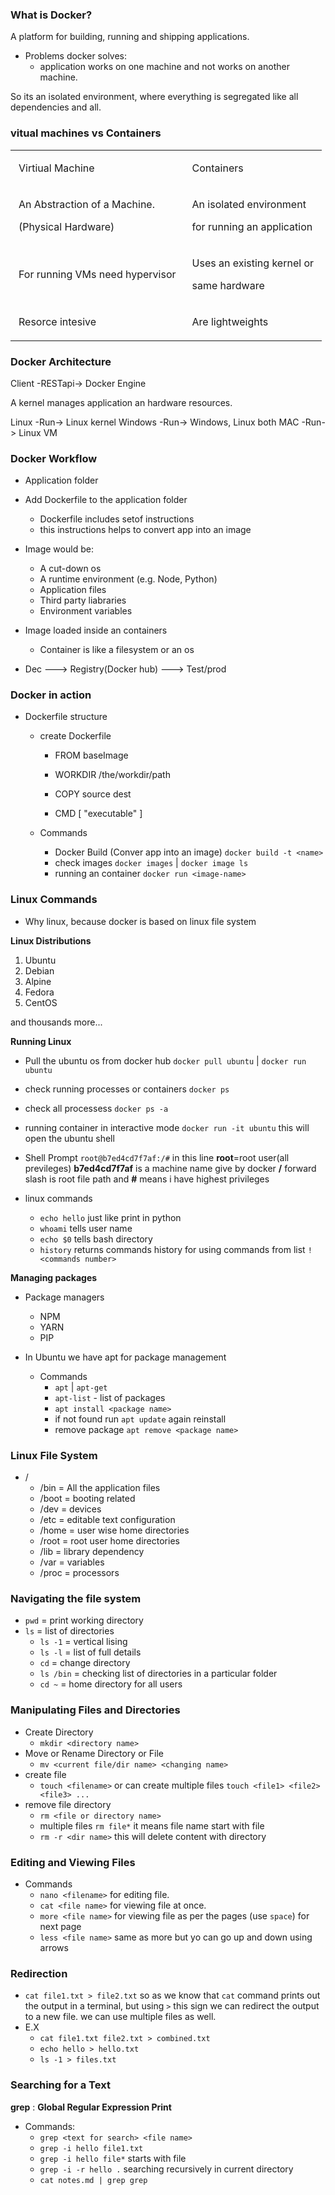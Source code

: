 <!-- Dcoker Theories -->

### What is Docker?

A platform for building, running and shipping applications.

- Problems docker solves:
  - application works on one machine and not works on another machine.

So its an isolated environment, where everything is segregated like all dependencies and all.

### vitual machines vs Containers

<table><tr><td class="border_l border_r border_t border_b selected"><div class="wrap"><div class="" contenteditable="false" style="margin: 10px 5px;"><p><span>Virtiual Machine</span></p></div></div></td><td class="border_l border_r border_t border_b selected"><div class="wrap"><div class="" contenteditable="false" style="margin: 10px 5px;"><p><span>Containers</span></p></div></div></td></tr><tr><td class="border_l border_r border_t border_b selected"><div class="wrap"><div class="" contenteditable="false" style="margin: 10px 5px;"><p><span>An Abstraction of a Machine.</span></p><p><span>(Physical Hardware)</span></p></div></div></td><td class="border_l border_r border_t border_b selected"><div class="wrap"><div class="" contenteditable="false" style="margin: 10px 5px;"><p><span>An isolated environment</span></p><p><span>for running an application</span></p></div></div></td></tr><tr><td class="border_l border_r border_t border_b selected"><div class="wrap"><div class="" contenteditable="false" style="margin: 10px 5px;" spellcheck="false"><p><span>For running VMs need hypervisor</span></p></div></div></td><td class="border_l border_r border_t border_b selected"><div class="wrap"><div class="" contenteditable="false" style="margin: 10px 5px;"><p><span>Uses an existing kernel or</span></p><p><span>same hardware</span></p></div></div></td></tr><tr><td class="border_l border_r border_t border_b selected"><div class="wrap"><div class="" contenteditable="false" style="margin: 10px 5px;"><p><span>Resorce intesive</span></p></div></div></td><td class="border_l border_r border_t border_b selected"><div class="wrap"><div class="" contenteditable="false" style="margin: 10px 5px;"><p><span>Are lightweights</span></p></div></div></td></tr></table>

### Docker Architecture

Client -RESTapi-> Docker Engine

A kernel manages application an hardware resources.

Linux -Run-> Linux kernel
Windows -Run-> Windows, Linux both
MAC -Run-> Linux VM

### Docker Workflow

- Application folder
- Add Dockerfile to the application folder

  - Dockerfile includes setof instructions
  - this instructions helps to convert app into an image

- Image would be:

  - A cut-down os
  - A runtime environment (e.g. Node, Python)
  - Application files
  - Third party liabraries
  - Environment variables

- Image loaded inside an containers

  - Container is like a filesystem or an os

- Dec ---> Registry(Docker hub) ---> Test/prod

### Docker in action

- Dockerfile structure

  - create Dockerfile

    - FROM baseImage

    - WORKDIR /the/workdir/path

    - COPY source dest

    - CMD [ "executable" ]

  - Commands
    - Docker Build (Conver app into an image)
      `docker build -t <name>`
    - check images
      `docker images` | `docker image ls`
    - running an container
      `docker run <image-name>`

### Linux Commands

- Why linux, because docker is based on linux file system

**Linux Distributions**

1. Ubuntu
2. Debian
3. Alpine
4. Fedora
5. CentOS

and thousands more...

**Running Linux**

- Pull the ubuntu os from docker hub `docker pull ubuntu` | `docker run ubuntu`

- check running processes or containers `docker ps`
- check all processess `docker ps -a`
- running container in interactive mode `docker run -it ubuntu` this will open the ubuntu shell

- Shell Prompt `root@b7ed4cd7f7af:/#` in this line **root**=root user(all previleges) **b7ed4cd7f7af** is a machine name give by docker **/** forward slash is root file path and **#** means i have highest privileges

- linux commands
  - `echo hello` just like print in python
  - `whoami` tells user name
  - `echo $0` tells bash directory
  - `history` returns commands history for using commands from list `!<commands number>`

**Managing packages**

- Package managers

  - NPM
  - YARN
  - PIP

- In Ubuntu we have apt for package management
  - Commands
    - `apt` | `apt-get`
    - `apt-list` - list of packages
    - `apt install <package name>`
    - if not found run `apt update` again reinstall
    - remove package `apt remove <package name>`

### Linux File System

- /
  - /bin = All the application files
  - /boot = booting related
  - /dev = devices
  - /etc = editable text configuration
  - /home = user wise home directories
  - /root = root user home directories
  - /lib = library dependency
  - /var = variables
  - /proc = processors

### Navigating the file system

- `pwd` = print working directory
- `ls` = list of directories
  - `ls -1` = vertical lising
  - `ls -l` = list of full details
  - `cd` = change directory
  - `ls /bin` = checking list of directories in a particular folder
  - `cd ~` = home directory for all users

### Manipulating Files and Directories

- Create Directory
  - `mkdir <directory name>`
- Move or Rename Directory or File
  - `mv <current file/dir name> <changing name>`
- create file
  - `touch <filename>` or can create multiple files `touch <file1> <file2> <file3> ...`
- remove file directory
  - `rm <file or directory name>`
  - multiple files `rm file*` it means file name start with file
  - `rm -r <dir name>` this will delete content with directory

### Editing and Viewing Files

- Commands
  - `nano <filename>` for editing file.
  - `cat <file name>` for viewing file at once.
  - `more <file name>` for viewing file as per the pages (use `space`) for next page
  - `less <file name>` same as more but yo can go up and down using arrows

### Redirection

- `cat file1.txt > file2.txt` so as we know that `cat` command prints out the output in a terminal, but using `>` this sign we can redirect the output to a new file. we can use multiple files as well.
- E.X
  - `cat file1.txt file2.txt > combined.txt`
  - `echo hello > hello.txt`
  - `ls -1 > files.txt`


### Searching for a Text

**grep** : **Global Regular Expression Print**

- Commands:
  - `grep <text for search> <file name>`
  - `grep -i hello file1.txt`
  - `grep -i hello file*` starts with file
  - `grep -i -r hello .` searching recursively in current directory
  - `cat notes.md | grep grep`